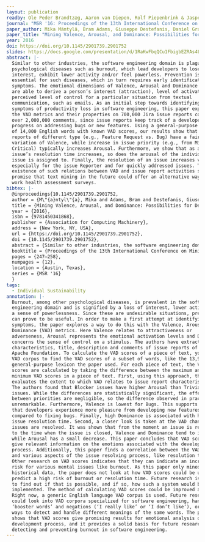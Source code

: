 ```yaml
---
layout: publication
readby: Ole Peder Brandtzæg, Aaron van Diepen, Rolf Piepenbrink & Jasper Teunissen
journal: "MSR '16: Proceedings of the 13th International Conference on Mining Software Repositories"
paper_author: Mika Mäntylä, Bram Adams, Giuseppe Destefanis, Daniel Graziotin, Marco Ortu
paper_title: "Mining Valence, Arousal, and Dominance: Possibilities for Detecting Burnout and Productivity?"
year: 2016
doi: https://doi.org/10.1145/2901739.2901752
slides: https://docs.google.com/presentation/d/1RaKwFbqQCu1FbigbEZRAs4La8NrcitQ4cYzhYiLmoU8/
abstract: |-
  Similar to other industries, the software engineering domain is plagued by
  psychological diseases such as burnout, which lead developers to lose
  interest, exhibit lower activity and/or feel powerless. Prevention is
  essential for such diseases, which in turn requires early identification of
  symptoms. The emotional dimensions of Valence, Arousal and Dominance (VAD)
  are able to derive a person’s interest (attraction), level of activation and
  perceived level of control for a particular situation from textual
  communication, such as emails. As an initial step towards identifying
  symptoms of productivity loss in software engineering, this paper explores
  the VAD metrics and their properties on 700,000 Jira issue reports containing
  over 2,000,000 comments, since issue reports keep track of a developer’s
  progress on addressing bugs or new features. Using a general-purpose lexicon
  of 14,000 English words with known VAD scores, our results show that issue
  reports of different type (e.g., Feature Request vs. Bug) have a fair
  variation of Valence, while increase in issue priority (e.g., from Minor to
  Critical) typically increases Arousal. Furthermore, we show that as an
  issue’s resolution time increases, so does the arousal of the individual the
  issue is assigned to. Finally, the resolution of an issue increases valence,
  especially for the issue Reporter and for quickly addressed issues. The
  existence of such relations between VAD and issue report activities shows
  promise that text mining in the future could offer an alternative way for
  work health assessment surveys.
bibtex: |-
  @inproceedings{10.1145/2901739.2901752,
  author = {M\"{a}ntyl\"{a}, Mika and Adams, Bram and Destefanis, Giuseppe and Graziotin, Daniel and Ortu, Marco},
  title = {Mining Valence, Arousal, and Dominance: Possibilities for Detecting Burnout and Productivity?},
  year = {2016},
  isbn = {9781450341868},
  publisher = {Association for Computing Machinery},
  address = {New York, NY, USA},
  url = {https://doi.org/10.1145/2901739.2901752},
  doi = {10.1145/2901739.2901752},
  abstract = {Similar to other industries, the software engineering domain is plagued by psychological diseases such as burnout, which lead developers to lose interest, exhibit lower activity and/or feel powerless. Prevention is essential for such diseases, which in turn requires early identification of symptoms. The emotional dimensions of Valence, Arousal and Dominance (VAD) are able to derive a person's interest (attraction), level of activation and perceived level of control for a particular situation from textual communication, such as emails. As an initial step towards identifying symptoms of productivity loss in software engineering, this paper explores the VAD metrics and their properties on 700,000 Jira issue reports containing over 2,000,000 comments, since issue reports keep track of a developer's progress on addressing bugs or new features. Using a general-purpose lexicon of 14,000 English words with known VAD scores, our results show that issue reports of different type (e.g., Feature Request vs. Bug) have a fair variation of Valence, while increase in issue priority (e.g., from Minor to Critical) typically increases Arousal. Furthermore, we show that as an issue's resolution time increases, so does the arousal of the individual the issue is assigned to. Finally, the resolution of an issue increases valence, especially for the issue Reporter and for quickly addressed issues. The existence of such relations between VAD and issue report activities shows promise that text mining in the future could offer an alternative way for work health assessment surveys.},
  booktitle = {Proceedings of the 13th International Conference on Mining Software Repositories},
  pages = {247–258},
  numpages = {12},
  location = {Austin, Texas},
  series = {MSR '16}
  }
tags:
  - Individual Sustainability
annotation: |-
  Burnout, among other psychological diseases, is prevalent in the software
  engineering domain and is signified by a loss of interest, lower activity and
  a sense of powerlessness. Since these are undesirable situations, prevention
  can prove to be useful. In order to make a first attempt at identifying the
  symptoms, the paper explores a way to do this with the Valence, Arousal and
  Dominance (VAD) metrics. Here Valence relates to attractiveness or
  adverseness, Arousal represents the emotional activation levels and Dominance
  concerns the sense of control on a stimulus. The authors have extracted the
  characteristics, title, description and comments of issue reports of the
  Apache Foundation. To calculate the VAD scores of a piece of text, you use a
  VAD corpus to find the VAD scores of a subset of words, like the 13,915 word
  general-purpose lexicon the paper used. For each piece of text, the VAD
  scores are calculated by taking the difference between the maximum and
  minimum VAD scores in a piece of text. First, using this approach, the paper
  evaluates the extent to which VAD relates to issue report characteristics.
  The authors found that Blocker issues have higher Arousal than Trivial
  issues. While the differences are statistically significant, the effect sizes
  between priorities are negligible, so the difference observed in practice is
  unremarkable. Furthermore, Valence is lowest for Bugs. This supports the idea
  that developers experience more pleasure from developing new features
  compared to fixing bugs. Finally, high Dominance is associated with high
  issue resolution time. Second, a closer look is taken at the VAD change when
  issues are resolved. It was shown that from the moment an issue is reported
  to the time when the issue is closed, Valence and Dominance tend to increase,
  while Arousal has a small decrease. This paper concludes that VAD scores can
  give relevant information on the emotions associated with the development
  process. Additionally, this paper finds a correlation between the VAD scores
  and various aspects of the issue resolving process, like resolution time.
  Other research on VAD scores indicates that they can indicate an increased
  risk for various mental issues like burnout. As this paper only mined
  historical data, the paper does not look at how VAD scores could be used to
  predict a high risk of burnout or resolution time. Future research is needed
  to find out if that is possible, and if so, how such a system would be
  implemented. The method of calculating VAD scores could be improved as well.
  Right now, a generic English language VAD corpus is used. Future research
  could look into VAD corpora specialized for software engineering, handling of
  ‘booster words’ and negations (‘I really like’ or ‘I don’t like’), or finding
  ways to detect and handle different meanings of the same words. The paper
  shows that VAD scores give promising results for emotional analysis of the
  development process, and it provides a solid basis for future research in
  detecting and preventing burnout in software engineering.
---
```


<!--mandatory fields: paper_title, readby, paper_author, journal, year, doi or preprint or arxiv, slides (if you have), abstract, annotation -->

